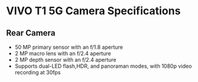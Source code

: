 # VIVO T1 5G Camera Specifications

## Rear Camera
- 50 MP primary sensor with an f/1.8 aperture
- 2 MP macro lens with an f/2.4 aperture
- 2 MP depth sensor with an f/2.4 aperture
- Supports dual-LED flash,HDR, and panoraman modes, with 1080p video recording at 30fps